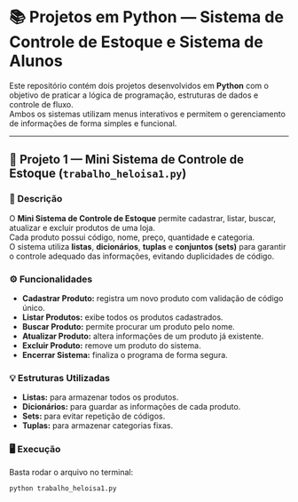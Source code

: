 # 📚 Projetos em Python — Sistema de Controle de Estoque e Sistema de Alunos

Este repositório contém dois projetos desenvolvidos em **Python** com o objetivo de praticar a lógica de programação, estruturas de dados e controle de fluxo.  
Ambos os sistemas utilizam menus interativos e permitem o gerenciamento de informações de forma simples e funcional.

---

## 🧾 Projeto 1 — Mini Sistema de Controle de Estoque (`trabalho_heloisa1.py`)

### 🧠 Descrição
O **Mini Sistema de Controle de Estoque** permite cadastrar, listar, buscar, atualizar e excluir produtos de uma loja.  
Cada produto possui código, nome, preço, quantidade e categoria.  
O sistema utiliza **listas**, **dicionários**, **tuplas** e **conjuntos (sets)** para garantir o controle adequado das informações, evitando duplicidades de código.

### ⚙️ Funcionalidades
- **Cadastrar Produto:** registra um novo produto com validação de código único.  
- **Listar Produtos:** exibe todos os produtos cadastrados.  
- **Buscar Produto:** permite procurar um produto pelo nome.  
- **Atualizar Produto:** altera informações de um produto já existente.  
- **Excluir Produto:** remove um produto do sistema.  
- **Encerrar Sistema:** finaliza o programa de forma segura.

### 💡 Estruturas Utilizadas
- **Listas:** para armazenar todos os produtos.  
- **Dicionários:** para guardar as informações de cada produto.  
- **Sets:** para evitar repetição de códigos.  
- **Tuplas:** para armazenar categorias fixas.  

### 🖥️ Execução
Basta rodar o arquivo no terminal:
```bash
python trabalho_heloisa1.py
